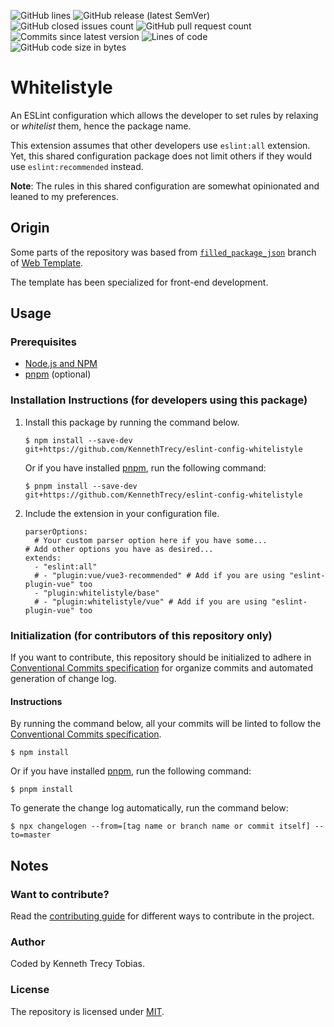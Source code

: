 ![GitHub lines](https://img.shields.io/github/license/KennethTrecy/eslint-config-whitelistyle?style=for-the-badge)
![GitHub release (latest SemVer)](https://img.shields.io/github/v/release/KennethTrecy/eslint-config-whitelistyle?style=for-the-badge&display_name=tag&sort=semver)
![GitHub closed issues count](https://img.shields.io/github/issues-closed/KennethTrecy/eslint-config-whitelistyle?style=for-the-badge)
![GitHub pull request count](https://img.shields.io/github/issues-pr-closed/KennethTrecy/eslint-config-whitelistyle?style=for-the-badge)
![Commits since latest version](https://img.shields.io/github/commits-since/KennethTrecy/eslint-config-whitelistyle/latest?style=for-the-badge)
![Lines of code](https://img.shields.io/tokei/lines/github/KennethTrecy/eslint-config-whitelistyle?style=for-the-badge)
![GitHub code size in bytes](https://img.shields.io/github/repo-size/KennethTrecy/eslint-config-whitelistyle?style=for-the-badge)

# Whitelistyle
An ESLint configuration which allows the developer to set rules by relaxing or *whitelist* them,
hence the package name.

This extension assumes that other developers use `eslint:all` extension. Yet, this shared configuration package does not limit others if they would use `eslint:recommended` instead.

**Note**: The rules in this shared configuration are somewhat opinionated and leaned to my preferences.

## Origin
Some parts of the repository was based from [`filled_package_json`] branch of [Web Template].

The template has been specialized for front-end development.

## Usage

### Prerequisites
- [Node.js and NPM]
- [pnpm] (optional)

### Installation Instructions (for developers using this package)
1. Install this package by running the command below.
   ```
   $ npm install --save-dev git+https://github.com/KennethTrecy/eslint-config-whitelistyle
   ```

   Or if you have installed [pnpm], run the following command:
   ```
   $ pnpm install --save-dev git+https://github.com/KennethTrecy/eslint-config-whitelistyle
   ```
2. Include the extension in your configuration file.
   ```
   parserOptions:
     # Your custom parser option here if you have some...
   # Add other options you have as desired...
   extends:
     - "eslint:all"
     # - "plugin:vue/vue3-recommended" # Add if you are using "eslint-plugin-vue" too
     - "plugin:whitelistyle/base"
     # - "plugin:whitelistyle/vue" # Add if you are using "eslint-plugin-vue" too
   ```

### Initialization (for contributors of this repository only)
If you want to contribute, this repository should be initialized to adhere in [Conventional Commits specification] for organize
commits and automated generation of change log.

#### Instructions
By running the command below, all your commits will be linted to follow the [Conventional Commits
specification].
```
$ npm install
```

Or if you have installed [pnpm], run the following command:
```
$ pnpm install
```

To generate the change log automatically, run the command below:
```
$ npx changelogen --from=[tag name or branch name or commit itself] --to=master
```

## Notes

### Want to contribute?
Read the [contributing guide] for different ways to contribute in the project.

### Author
Coded by Kenneth Trecy Tobias.

### License
The repository is licensed under [MIT].

[`filled_package_json`]: https://github.com/KennethTrecy/eslint-config-whitelistyle/tree/filled_package_json
[Web Template]: https://github.com/KennethTrecy/eslint-config-whitelistyle/
[MIT]: https://github.com/KennethTrecy/eslint-config-whitelistyle/blob/master/LICENSE
[Node.js and NPM]: https://nodejs.org/en/
[pnpm]: https://pnpm.io/installation
[Conventional Commits specification]: https://www.conventionalcommits.org/en/v1.0.0/
[contributing guide]: ./CONTRIBUTING.md
